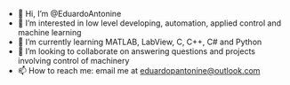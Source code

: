 - 👋 Hi, I’m @EduardoAntonine
- 👀 I’m interested in low level developing, automation, applied control and machine learning
- 🌱 I’m currently learning MATLAB, LabView, C, C++, C# and Python
- 💞️ I’m looking to collaborate on answering questions and projects involving control of machinery
- 📫 How to reach me: email me at eduardopantonine@outlook.com

<!---
EduardoAntonine/EduardoAntonine is a ✨ special ✨ repository because its `README.md` (this file) appears on your GitHub profile.
You can click the Preview link to take a look at your changes.
--->
